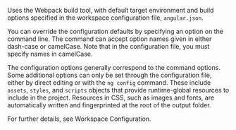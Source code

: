 Uses the Webpack build tool, with default target environment and build options specified in the workspace configuration file, `angular.json`.

You can override the configuration defaults by specifying an option on the command line. 
The command can accept option names given in either dash-case or camelCase.
Note that in the configuration file, you must specify names in camelCase.

The configuration options generally correspond to the command options.
Some additional options can only be set through the configuration file,
either by direct editing or with the `ng config` command.
These include `assets`, `styles`, and `scripts` objects that provide runtime-global resources to include in the project. 
Resources in CSS, such as images and fonts, are automatically written and fingerprinted at the root of the output folder.

For further details, see Workspace Configuration.

